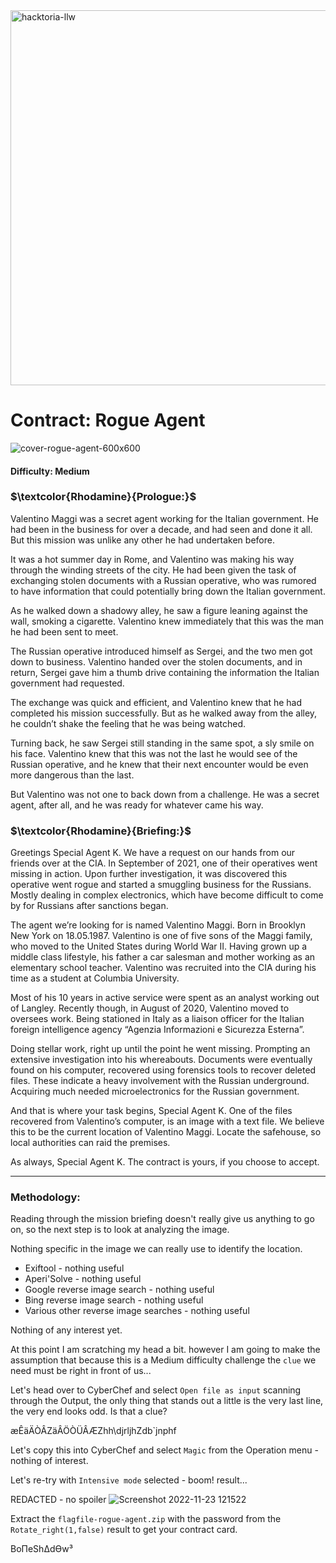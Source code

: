 <img width="600" alt="hacktoria-llw" src="https://user-images.githubusercontent.com/117080369/203551900-f5000c88-af2e-48e6-9acc-7d845113269b.png">

# Contract: Rogue Agent
![cover-rogue-agent-600x600](https://user-images.githubusercontent.com/117080369/203539156-ad62a2da-5bdd-4758-8856-e71cbc6e3adb.jpg)

#### Difficulty: Medium

### **$\textcolor{Rhodamine}{Prologue:}$**
Valentino Maggi was a secret agent working for the Italian government. He had been in the business for over a decade, and had seen and done it all. But this mission was unlike any other he had undertaken before.

It was a hot summer day in Rome, and Valentino was making his way through the winding streets of the city. He had been given the task of exchanging stolen documents with a Russian operative, who was rumored to have information that could potentially bring down the Italian government.

As he walked down a shadowy alley, he saw a figure leaning against the wall, smoking a cigarette. Valentino knew immediately that this was the man he had been sent to meet.

The Russian operative introduced himself as Sergei, and the two men got down to business. Valentino handed over the stolen documents, and in return, Sergei gave him a thumb drive containing the information the Italian government had requested.

The exchange was quick and efficient, and Valentino knew that he had completed his mission successfully. But as he walked away from the alley, he couldn’t shake the feeling that he was being watched.

Turning back, he saw Sergei still standing in the same spot, a sly smile on his face. Valentino knew that this was not the last he would see of the Russian operative, and he knew that their next encounter would be even more dangerous than the last.

But Valentino was not one to back down from a challenge. He was a secret agent, after all, and he was ready for whatever came his way.

### $\textcolor{Rhodamine}{Briefing:}$
Greetings Special Agent K. We have a request on our hands from our friends over at the CIA. In September of 2021, one of their operatives went missing in action. Upon further investigation, it was discovered this operative went rogue and started a smuggling business for the Russians. Mostly dealing in complex electronics, which have become difficult to come by for Russians after sanctions began.

The agent we’re looking for is named Valentino Maggi. Born in Brooklyn New York on 18.05.1987. Valentino is one of five sons of the Maggi family, who moved to the United States during World War II. Having grown up a middle class lifestyle, his father a car salesman and mother working as an elementary school teacher. Valentino was recruited into the CIA during his time as a student at Columbia University.

Most of his 10 years in active service were spent as an analyst working out of Langley. Recently though, in August of 2020, Valentino moved to oversees work. Being stationed in Italy as a liaison officer for the Italian foreign intelligence agency “Agenzia Informazioni e Sicurezza Esterna”.

Doing stellar work, right up until the point he went missing. Prompting an extensive investigation into his whereabouts. Documents were eventually found on his computer, recovered using forensics tools to recover deleted files. These indicate a heavy involvement with the Russian underground. Acquiring much needed microelectronics for the Russian government.

And that is where your task begins, Special Agent K. One of the files recovered from Valentino’s computer, is an image with a text file. We believe this to be the current location of Valentino Maggi. Locate the safehouse, so local authorities can raid the premises.

As always, Special Agent K. The contract is yours, if you choose to accept.

---

### Methodology:
Reading through the mission briefing doesn't really give us anything to go on, so the next step is to look at analyzing the image.

Nothing specific in the image we can really use to identify the location.

* Exiftool - nothing useful
* Aperi'Solve - nothing useful
* Google reverse image search - nothing useful
* Bing reverse image search - nothing useful
* Various other reverse image searches - nothing useful

Nothing of any interest yet.

At this point I am scratching my head a bit. however I am going to make the assumption that because this is a Medium difficulty challenge the `clue` we need must be right in front of us...

Let's head over to CyberChef and select `Open file as input` scanning through the Output, the only thing that stands out a little is the very last line, the very end looks odd. Is that a clue?

æÊäÄÒÂZäÂÖÒÜÂÆZhh\djrljhZdb\`jnphf

Let's copy this into CyberChef and select `Magic` from the Operation menu - nothing of interest.

Let's re-try with `Intensive mode` selected - boom! result...

REDACTED - no spoiler
![Screenshot 2022-11-23 121522](https://user-images.githubusercontent.com/117080369/203544854-9eafd9cf-adf6-4f4a-b72a-de59598f60b2.png)

Extract the `flagfile-rogue-agent.zip` with the password from the `Rotate_right(1,false)` result to get your contract card.


BoΠeShΔdϴw³
